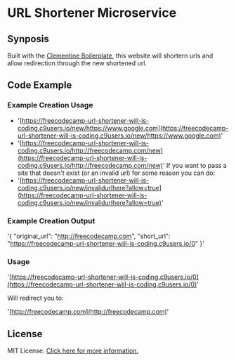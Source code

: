 # URL Shortener Microservice

## Synposis
Built with the [Clementine Boilerplate](https://github.com/johnstonbl01/clementinejs), this website will shortern urls and allow redirection through the new shortened url.

## Code Example
### Example Creation Usage
* '[https://freecodecamp-url-shortener-will-is-coding.c9users.io/new/https://www.google.com](https://freecodecamp-url-shortener-will-is-coding.c9users.io/new/https://www.google.com)'
* '[https://freecodecamp-url-shortener-will-is-coding.c9users.io/http://freecodecamp.com/new](https://freecodecamp-url-shortener-will-is-coding.c9users.io/http://freecodecamp.com/new)'
If you want to pass a site that doesn't exist (or an invalid url) for some reason you can do:
* '[https://freecodecamp-url-shortener-will-is-coding.c9users.io/new/invalidurlhere?allow=true](https://freecodecamp-url-shortener-will-is-coding.c9users.io/new/invalidurlhere?allow=true)'

### Example Creation Output
'{ "original_url": "http://freecodecamp.com", "short_url": "https://freecodecamp-url-shortener-will-is-coding.c9users.io/0" }'

### Usage
'[https://freecodecamp-url-shortener-will-is-coding.c9users.io/0](https://freecodecamp-url-shortener-will-is-coding.c9users.io/0)'

Will redirect you to:

'[http://freecodecamp.com](http://freecodecamp.com)'

## License

MIT License. [Click here for more information.](LICENSE.md)
